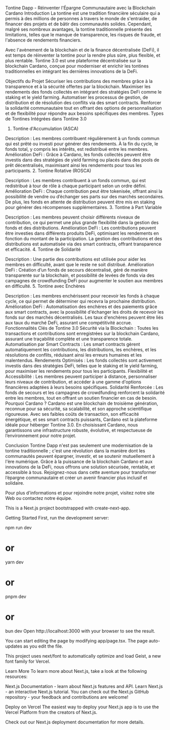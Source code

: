 Tontine Dapp - Réinventer l'Épargne Communautaire avec la Blockchain Cardano
Introduction
La tontine est une tradition financière séculaire qui a permis à des millions de personnes à travers le monde de s'entraider, de financer des projets et de bâtir des communautés solides. Cependant, malgré ses nombreux avantages, la tontine traditionnelle présente des limitations, telles que le manque de transparence, les risques de fraude, et l'absence de rendements financiers.

Avec l'avènement de la blockchain et de la finance décentralisée (DeFi), il est temps de réinventer la tontine pour la rendre plus sûre, plus flexible, et plus rentable. Tontine 3.0 est une plateforme décentralisée sur la blockchain Cardano, conçue pour moderniser et enrichir les tontines traditionnelles en intégrant les dernières innovations de la DeFi.

Objectifs du Projet
Sécuriser les contributions des membres grâce à la transparence et à la sécurité offertes par la blockchain.
Maximiser les rendements des fonds collectés en intégrant des stratégies DeFi comme le staking et le yield farming.
Automatiser les processus de gestion, de distribution et de résolution des conflits via des smart contracts.
Renforcer la solidarité communautaire tout en offrant des options de personnalisation et de flexibilité pour répondre aux besoins spécifiques des membres.
Types de Tontines Intégrées dans Tontine 3.0
1. Tontine d'Accumulation (ASCA)

Description : Les membres contribuent régulièrement à un fonds commun qui est prêté ou investi pour générer des rendements. À la fin du cycle, le fonds total, y compris les intérêts, est redistribué entre les membres.
Amélioration DeFi : Grâce à Cardano, les fonds collectés peuvent être investis dans des stratégies de yield farming ou placés dans des pools de prêt décentralisés, maximisant ainsi les rendements pour tous les participants.
2. Tontine Rotative (ROSCA)

Description : Les membres contribuent à un fonds commun, qui est redistribué à tour de rôle à chaque participant selon un ordre défini.
Amélioration DeFi : Chaque contribution peut être tokenisée, offrant ainsi la possibilité de vendre ou d’échanger ses parts sur des marchés secondaires. De plus, les fonds en attente de distribution peuvent être mis en staking pour générer des récompenses supplémentaires.
3. Tontine à Part Variable

Description : Les membres peuvent choisir différents niveaux de contribution, ce qui permet une plus grande flexibilité dans la gestion des fonds et des distributions.
Amélioration DeFi : Les contributions peuvent être investies dans différents produits DeFi, optimisant les rendements en fonction du montant de la participation. La gestion des contributions et des distributions est automatisée via des smart contracts, offrant transparence et efficacité.
4. Tontine de Solidarité

Description : Une partie des contributions est utilisée pour aider les membres en difficulté, avant que le reste ne soit distribué.
Amélioration DeFi : Création d’un fonds de secours décentralisé, géré de manière transparente sur la blockchain, et possibilité de levées de fonds via des campagnes de crowdfunding DeFi pour augmenter le soutien aux membres en difficulté.
5. Tontine avec Enchères

Description : Les membres enchérissent pour recevoir les fonds à chaque cycle, ce qui permet de déterminer qui recevra la prochaine distribution.
Amélioration DeFi : Automatisation des enchères et des paiements grâce aux smart contracts, avec la possibilité d'échanger les droits de recevoir les fonds sur des marchés décentralisés. Les taux d'enchères peuvent être liés aux taux du marché DeFi, assurant une compétitivité accrue.
Fonctionnalités Clés de Tontine 3.0
Sécurité via la Blockchain : Toutes les transactions et contributions sont enregistrées sur la blockchain Cardano, assurant une traçabilité complète et une transparence totale.
Automatisation par Smart Contracts : Les smart contracts gèrent automatiquement les contributions, les distributions, les enchères, et les résolutions de conflits, réduisant ainsi les erreurs humaines et les malentendus.
Rendements Optimisés : Les fonds collectés sont activement investis dans des stratégies DeFi, telles que le staking et le yield farming, pour maximiser les rendements pour tous les participants.
Flexibilité et Accessibilité : Les membres peuvent participer à distance, personnaliser leurs niveaux de contribution, et accéder à une gamme d'options financières adaptées à leurs besoins spécifiques.
Solidarité Renforcée : Les fonds de secours et les campagnes de crowdfunding renforcent la solidarité entre les membres, tout en offrant un soutien financier en cas de besoin.
Pourquoi Cardano ?
Cardano est une blockchain de troisième génération, reconnue pour sa sécurité, sa scalabilité, et son approche scientifique rigoureuse. Avec ses faibles coûts de transaction, son efficacité énergétique, et ses smart contracts puissants, Cardano est la plateforme idéale pour héberger Tontine 3.0. En choisissant Cardano, nous garantissons une infrastructure robuste, évolutive, et respectueuse de l’environnement pour notre projet.

Conclusion
Tontine Dapp n'est pas seulement une modernisation de la tontine traditionnelle ; c'est une révolution dans la manière dont les communautés peuvent épargner, investir, et se soutenir mutuellement à l'ère numérique. Grâce à la puissance de la blockchain Cardano et aux innovations de la DeFi, nous offrons une solution sécurisée, rentable, et accessible à tous. Rejoignez-nous dans cette aventure pour transformer l’épargne communautaire et créer un avenir financier plus inclusif et solidaire.

Pour plus d'informations et pour rejoindre notre projet, visitez notre site Web ou contactez notre équipe.

This is a Next.js project bootstrapped with create-next-app.

Getting Started
First, run the development server:

npm run dev
# or
yarn dev
# or
pnpm dev
# or
bun dev
Open http://localhost:3000 with your browser to see the result.

You can start editing the page by modifying app/page.tsx. The page auto-updates as you edit the file.

This project uses next/font to automatically optimize and load Geist, a new font family for Vercel.

Learn More
To learn more about Next.js, take a look at the following resources:

Next.js Documentation - learn about Next.js features and API.
Learn Next.js - an interactive Next.js tutorial.
You can check out the Next.js GitHub repository - your feedback and contributions are welcome!

Deploy on Vercel
The easiest way to deploy your Next.js app is to use the Vercel Platform from the creators of Next.js.

Check out our Next.js deployment documentation for more details.
